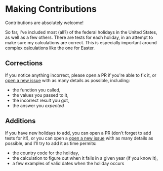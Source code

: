 # Making Contributions

Contributions are absolutely welcome!

So far, I've included most (all?) of the federal holidays in the United States, as well as a few others. There are tests for each holiday, in an attempt to make sure my calculations are correct. This is especially important around complex calculations like the one for Easter.

## Corrections

If you notice anything incorrect, please open a PR if you're able to fix it, or [open a new issue](https://github.com/grantwinney/erl-holidays/issues/new) with as many details as possible, including:

* the function you called,
* the values you passed to it,
* the incorrect result you got,
* the answer you _expected_

## Additions

If you have new holidays to add, you can open a PR (don't forget to add tests for it!), or you can open a [open a new issue](https://github.com/grantwinney/erl-holidays/issues/new) with as many details as possible, and I'll try to add it as time permits:

* the country code for the holiday,
* the calculation to figure out when it falls in a given year (if you know it),
* a few examples of valid dates when the holiday occurs
